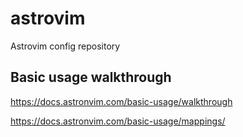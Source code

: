 # astrovim

Astrovim config repository

## Basic usage walkthrough

https://docs.astronvim.com/basic-usage/walkthrough

https://docs.astronvim.com/basic-usage/mappings/
